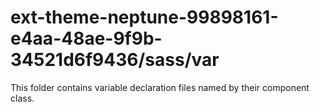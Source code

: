 # ext-theme-neptune-99898161-e4aa-48ae-9f9b-34521d6f9436/sass/var

This folder contains variable declaration files named by their component class.
